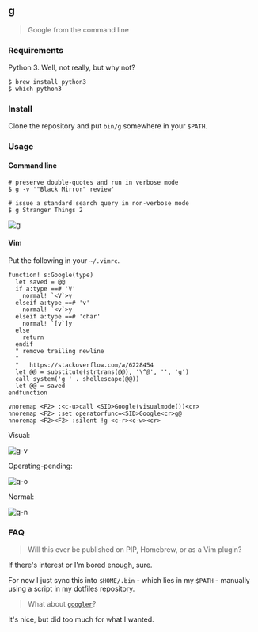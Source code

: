 ## g

> Google from the command line

### Requirements

Python 3. Well, not really, but why not?

```
$ brew install python3
$ which python3
```

### Install

Clone the repository and put `bin/g` somewhere in your `$PATH`.

### Usage

#### Command line

```
# preserve double-quotes and run in verbose mode
$ g -v '"Black Mirror" review'

# issue a standard search query in non-verbose mode
$ g Stranger Things 2
```

![g](https://user-images.githubusercontent.com/2729079/32401909-6683f82e-c0d6-11e7-9d29-7301f84c0ef8.gif)

#### Vim

Put the following in your `~/.vimrc`.

```vim
function! s:Google(type)
  let saved = @@
  if a:type ==# 'V'
    normal! `<V`>y
  elseif a:type ==# 'v'
    normal! `<v`>y
  elseif a:type ==# 'char'
    normal! `[v`]y
  else
    return
  endif
  " remove trailing newline
  "
  "   https://stackoverflow.com/a/6228454
  let @@ = substitute(strtrans(@@), '\^@', '', 'g')
  call system('g ' . shellescape(@@))
  let @@ = saved
endfunction

vnoremap <F2> :<c-u>call <SID>Google(visualmode())<cr>
nnoremap <F2> :set operatorfunc=<SID>Google<cr>g@
nnoremap <F2><F2> :silent !g <c-r><c-w><cr>
```

Visual:

![g-v](https://user-images.githubusercontent.com/2729079/33801406-55ac047e-dd0f-11e7-925d-81c524591dc5.gif)

Operating-pending:

![g-o](https://user-images.githubusercontent.com/2729079/33801394-0258c65e-dd0f-11e7-9b18-67623875bafb.gif)

Normal:

![g-n](https://user-images.githubusercontent.com/2729079/33801418-ab28da44-dd0f-11e7-9d20-dd40992239d5.gif)

### FAQ

> Will this ever be published on PIP, Homebrew, or as a Vim plugin?

If there's interest or I'm bored enough, sure.

For now I just sync this into `$HOME/.bin` - which lies in my `$PATH` - manually using a script in my dotfiles repository.

> What about [`googler`](https://github.com/jarun/googler)?

It's nice, but did too much for what I wanted.
